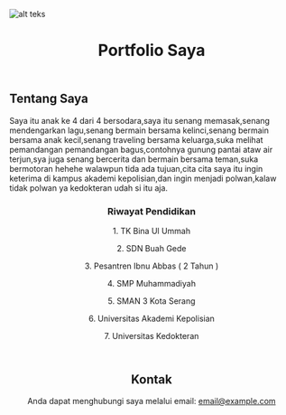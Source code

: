 <!DOCTYPE html>
<html lang="id">
<head>
    <meta charset="UTF-8">
    <meta name="viewport" content="width=device-width, initial-scale=1.0">
  
</head>
<body>

![alt teks](?raw=true)

<header>
    <h1>Portfolio Saya</h1>
</header>

<div class="container">
    <div class="section" id="about">
        <h2>Tentang Saya</h2>
        <p>Saya itu anak ke 4 dari 4 bersodara,saya itu senang memasak,senang mendengarkan lagu,senang bermain bersama kelinci,senang bermain bersama anak kecil,senang traveling bersama keluarga,suka melihat pemandangan pemandangan bagus,contohnya gunung pantai ataw air terjun,sya juga senang bercerita dan bermain bersama teman,suka bermotoran hehehe walawpun tida ada tujuan,cita cita saya itu ingin keterima di kampus akademi kepolisian,dan ingin menjadi polwan,kalaw tidak polwan ya kedokteran udah si itu aja.</p>
    </div>
<header>
    <div class="section" id="projects">
        <div class="project">
            <div class="project-item">
                <h3>Riwayat Pendidikan</h3>
                <p>1. TK Bina Ul Ummah</p>
                <p>2. SDN Buah Gede</p>
                <p>3. Pesantren Ibnu Abbas ( 2 Tahun )</p>
                <p>4. SMP Muhammadiyah</p>
                <p>5. SMAN 3 Kota Serang</p>
                <p>6. Universitas Akademi Kepolisian</p>
                <p>7. Universitas Kedokteran</p>
            </div>
            <div class="project-item">
            </div>
        </div>
    </div>
</header>
<header>
        <h2>Kontak</h2>
        <p>Anda dapat menghubungi saya melalui email: <a href="mailto:email@example.com">email@example.com</a></p>
    </div>
</header>

</body>
</html>
